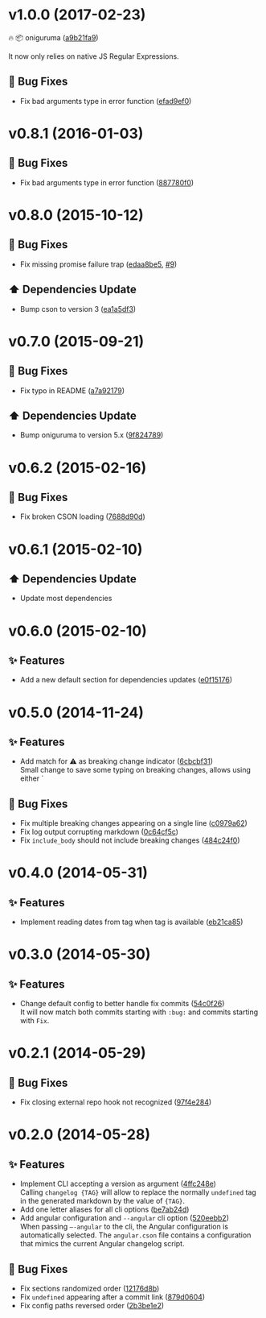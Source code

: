 <a name="v1.0.0"></a>
# v1.0.0 (2017-02-23)

:fire: :package: oniguruma ([a9b21fa9](https://github.com/abe33/changelog-gen/commit/a9b21fa91fa2f0b315b1a7a16a10999fc5d2e751))

It now only relies on native JS Regular Expressions.

## :bug: Bug Fixes

- Fix bad arguments type in error function ([efad9ef0](https://github.com/abe33/changelog-gen/commit/efad9ef0e28e29bb2c73af093b631365c30a3c79))

<a name="v0.8.1"></a>
# v0.8.1 (2016-01-03)

## :bug: Bug Fixes

- Fix bad arguments type in error function ([887780f0](https://github.com/abe33/changelog-gen/commit/887780f0fe390d223fcadb1858616684b6e5efcc))

<a name="v0.8.0"></a>
# v0.8.0 (2015-10-12)

## :bug: Bug Fixes

- Fix missing promise failure trap ([edaa8be5](https://github.com/abe33/changelog-gen/commit/edaa8be5052b0df16fa3d629c70eedb7b5af0c99), [#9](https://github.com/abe33/changelog-gen/issues/9))

## :arrow_up: Dependencies Update

- Bump cson to version 3 ([ea1a5df3](https://github.com/abe33/changelog-gen/commit/ea1a5df329ed99dab3f43d95e5c6b7434fa5883b))

<a name="v0.7.0"></a>
# v0.7.0 (2015-09-21)

## :bug: Bug Fixes

- Fix typo in README ([a7a92179](https://github.com/abe33/changelog-gen/commit/a7a921795f145db4b667d78b8a02f84d18420454))

## :arrow_up: Dependencies Update

- Bump oniguruma to version 5.x ([9f824789](https://github.com/abe33/changelog-gen/commit/9f8247894550892d5269f32f4a9b904ae9fa6572))

<a name="v0.6.2"></a>
# v0.6.2 (2015-02-16)

## :bug: Bug Fixes

- Fix broken CSON loading ([7688d90d](https://github.com/abe33/changelog-gen/commit/7688d90d883bf46f0ecdc85f7818b8190bc3b3a0))

<a name="v0.6.1"></a>
# v0.6.1 (2015-02-10)

## :arrow_up: Dependencies Update

- Update most dependencies

<a name="v0.6.0"></a>
# v0.6.0 (2015-02-10)

## :sparkles: Features

- Add a new default section for dependencies updates ([e0f15176](https://github.com/abe33/changelog-gen/commit/e0f15176a26aafd4865cb017c1e98cbd3f989229))

<a name="v0.5.0"></a>
# v0.5.0 (2014-11-24)

## :sparkles: Features

- Add match for :warning: as breaking change indicator ([6cbcbf31](https://github.com/abe33/changelog-gen/commit/6cbcbf31ff0132b3e3873c3246b04da026feb8ff))  <br>Small change to save some typing on breaking changes, allows using
either `

## :bug: Bug Fixes

- Fix multiple breaking changes appearing on a single line ([c0979a62](https://github.com/abe33/changelog-gen/commit/c0979a624e998fdcb10fbd05148d7ff8d6d6fefd))
- Fix log output corrupting markdown ([0c64cf5c](https://github.com/abe33/changelog-gen/commit/0c64cf5cd08a1875205c31784b41dc6476920416))
- Fix `include_body` should not include breaking changes ([484c24f0](https://github.com/abe33/changelog-gen/commit/484c24f0ab1b3435f8d6df765e8954f90f975d60))

<a name="v0.4.0"></a>
# v0.4.0 (2014-05-31)

## :sparkles: Features

- Implement reading dates from tag when tag is available ([eb21ca85](https://github.com/abe33/changelog-gen/commit/eb21ca853f9357ef0b55b4d6e7516f1a6e1c1238))

<a name="v0.3.0"></a>
# v0.3.0 (2014-05-30)

## :sparkles: Features

- Change default config to better handle fix commits ([54c0f26](https://github.com/abe33/changelog-gen/commit/54c0f2621ff95b67a2bf6964b565119d956a3272))
  <br>It will now match both commits starting with `:bug:` and commits starting with `Fix`.

<a name="v0.2.1"></a>
# v0.2.1 (2014-05-29)

## :bug: Bug Fixes

- Fix closing external repo hook not recognized ([97f4e284](https://github.com/abe33/changelog-gen/commit/97f4e28452cb0f013a3c4676a921eb2c148844ab))

<a name="v0.2.0"></a>
# v0.2.0 (2014-05-28)

## :sparkles: Features

- Implement CLI accepting a version as argument ([4ffc248e](https://github.com/abe33/changelog-gen/commit/4ffc248e16f22de82455e2be4de8b0aea0da3f77))  <br>Calling `changelog {TAG}` will allow to replace the normally
  `undefined` tag in the generated markdown by the value of
  `{TAG}`.
- Add one letter aliases for all cli options ([be7ab24d](https://github.com/abe33/changelog-gen/commit/be7ab24df7a8a51b2bc37481ec7a16cdb25e8073))
- Add angular configuration and `--angular` cli option ([520eebb2](https://github.com/abe33/changelog-gen/commit/520eebb263f347775db4318d3ef5de5a49d19113))  <br>When passing `—-angular` to the cli, the Angular configuration
  is automatically selected.
  The `angular.cson` file contains a configuration that mimics the
  current Angular changelog script.

## :bug: Bug Fixes

- Fix sections randomized order ([12176d8b](https://github.com/abe33/changelog-gen/commit/12176d8b5fa8476e49f110ebd726a2ca6c4a53db))
- Fix `undefined` appearing after a commit link ([879d0604](https://github.com/abe33/changelog-gen/commit/879d0604139cf5fb40c4c0278a65bdd3ad0540f5))
- Fix config paths reversed order ([2b3be1e2](https://github.com/abe33/changelog-gen/commit/2b3be1e2fa26e0ef5a490fa0e5de63a8c6aa707f))
